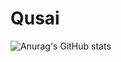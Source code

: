 # Qusai
![Anurag's GitHub stats](https://github-readme-stats.vercel.app/api?username=anuraghazra&count_private=true)
